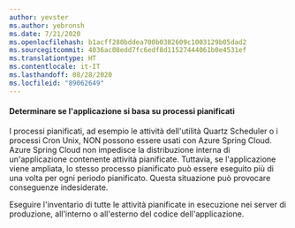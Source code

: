 ```yaml
---
author: yevster
ms.author: yebronsh
ms.date: 7/21/2020
ms.openlocfilehash: b1acff280bddea700b0382609c1003129b05dad2
ms.sourcegitcommit: 4036ac08edd7fc6edf8d11527444061b0e4531ef
ms.translationtype: HT
ms.contentlocale: it-IT
ms.lasthandoff: 08/28/2020
ms.locfileid: "89062649"
---
```

#### <a name="determine-whether-your-application-relies-on-scheduled-jobs"></a>Determinare se l'applicazione si basa su processi pianificati

I processi pianificati, ad esempio le attività dell'utilità Quartz Scheduler o i processi Cron Unix, NON possono essere usati con Azure Spring Cloud. Azure Spring Cloud non impedisce la distribuzione interna di un'applicazione contenente attività pianificate. Tuttavia, se l'applicazione viene ampliata, lo stesso processo pianificato può essere eseguito più di una volta per ogni periodo pianificato. Questa situazione può provocare conseguenze indesiderate.

Eseguire l'inventario di tutte le attività pianificate in esecuzione nei server di produzione, all'interno o all'esterno del codice dell'applicazione.
